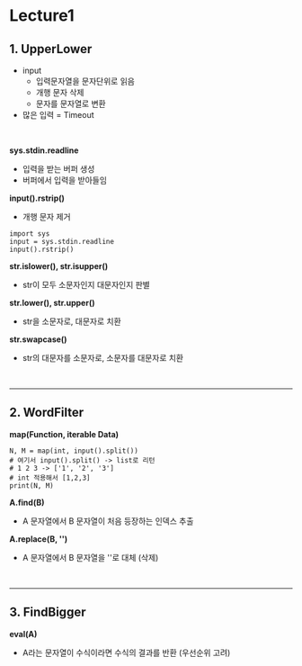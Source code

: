 # Lecture1

## 1. UpperLower

- input
  - 입력문자열을 문자단위로 읽음
  - 개행 문자 삭제
  - 문자를 문자열로 변환
- 많은 입력 = Timeout

</br>

**sys.stdin.readline**
- 입력을 받는 버퍼 생성
- 버퍼에서 입력을 받아들임

**input().rstrip()**
- 개행 문자 제거

```python3
import sys
input = sys.stdin.readline
input().rstrip()
```

**str.islower(), str.isupper()**
- str이 모두 소문자인지 대문자인지 판별

**str.lower(), str.upper()**
- str을 소문자로, 대문자로 치환

**str.swapcase()**
- str의 대문자를 소문자로, 소문자를 대문자로 치환

</br>

---

## 2. WordFilter

**map(Function, iterable Data)**
```python3
N, M = map(int, input().split())
# 여기서 input().split() -> list로 리턴
# 1 2 3 -> ['1', '2', '3']
# int 적용해서 [1,2,3]
print(N, M)
```

**A.find(B)**
- A 문자열에서 B 문자열이 처음 등장하는 인덱스 추출

**A.replace(B, '')**
- A 문자열에서 B 문자열을 ''로 대체 (삭제)

</br>

---

## 3. FindBigger

**eval(A)**
- A라는 문자열이 수식이라면 수식의 결과를 반환 (우선순위 고려)

</br>
